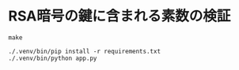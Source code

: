 # RSA暗号の鍵に含まれる素数の検証

```console
make

./.venv/bin/pip install -r requirements.txt
./.venv/bin/python app.py
```
